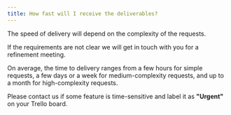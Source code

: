 ```yaml
---
title: How fast will I receive the deliverables?
---
```


The speed of delivery will depend on the complexity of the requests.

If the requirements are not clear we will get in touch with you for a refinement meeting.

On average, the time to delivery ranges from a few hours for simple requests, a few days or a week for medium-complexity requests, and up to a month for high-complexity requests.

Please contact us if some feature is time-sensitive and label it as **"Urgent"** on your Trello board.
